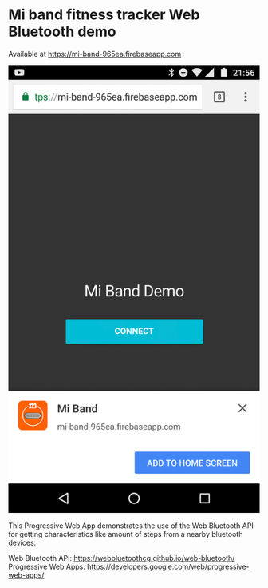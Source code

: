 # Mi band fitness tracker Web Bluetooth demo

Available at https://mi-band-965ea.firebaseapp.com

<img src="icons/mi-band.gif">

This Progressive Web App demonstrates the use of the Web Bluetooth API for getting characteristics like amount of steps from a nearby bluetooth devices.

Web Bluetooth API: https://webbluetoothcg.github.io/web-bluetooth/
Progressive Web Apps: https://developers.google.com/web/progressive-web-apps/